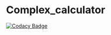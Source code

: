 # Complex_calculator
[![Codacy Badge](https://api.codacy.com/project/badge/Grade/2456d4e4ef2c4ab68d1479555266076a)](https://app.codacy.com/gh/255949/Complex_calculator?utm_source=github.com&utm_medium=referral&utm_content=255949/Complex_calculator&utm_campaign=Badge_Grade_Settings)